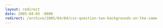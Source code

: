 ```yaml
---
layout: redirect
date: 2005-04-03 -0800
redirect: /archive/2005/04/04/css-question-two-backgrounds-on-the-same-element-again.aspx/
---
```

